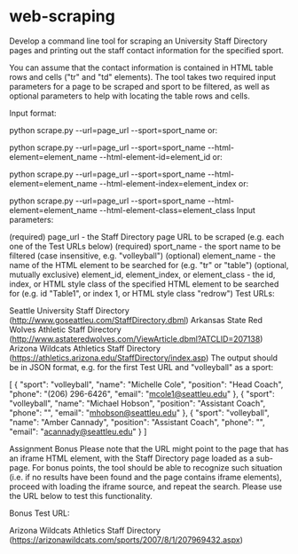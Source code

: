 # web-scraping

Develop a command line tool for scraping an University Staff Directory pages and printing out the staff contact information for the specified sport.

You can assume that the contact information is contained in HTML table rows and cells ("tr" and "td" elements). The tool takes two required input parameters for a page to be scraped and sport to be filtered, as well as optional parameters to help with locating the table rows and cells.

Input format:

python scrape.py --url=page_url --sport=sport_name
or:

python scrape.py --url=page_url --sport=sport_name --html-element=element_name --html-element-id=element_id
or:

python scrape.py --url=page_url --sport=sport_name --html-element=element_name --html-element-index=element_index 
or:

python scrape.py --url=page_url --sport=sport_name --html-element=element_name --html-element-class=element_class
Input parameters:

(required) page_url - the Staff Directory page URL to be scraped (e.g. each one of the Test URLs below)
(required) sport_name - the sport name to be filtered (case insensitive, e.g. "volleyball")
(optional) element_name - the name of the HTML element to be searched for (e.g. "tr" or "table")
(optional, mutually exclusive) element_id, element_index, or element_class - the id, index, or HTML style class of the specified HTML element to be searched for (e.g. id "Table1", or index 1, or HTML style class "redrow")
Test URLs:

Seattle University Staff Directory (http://www.goseattleu.com/StaffDirectory.dbml)
Arkansas State Red Wolves Athletic Staff Directory (http://www.astateredwolves.com/ViewArticle.dbml?ATCLID=207138)
Arizona Wildcats Athletics Staff Directory (https://athletics.arizona.edu/StaffDirectory/index.asp)
The output should be in JSON format, e.g. for the first Test URL and "volleyball" as a sport:

[
    {
        "sport": "volleyball",
        "name": "Michelle Cole",
        "position": "Head Coach",
        "phone": "(206) 296-6426",
        "email": "mcole1@seattleu.edu"
    },
    {
        "sport": "volleyball",
        "name": "Michael Hobson",
        "position": "Assistant Coach",
        "phone": "",
        "email": "mhobson@seattleu.edu"
    },
    {
        "sport": "volleyball",
        "name": "Amber Cannady",
        "position": "Assistant Coach",
        "phone": "",
        "email": "acannady@seattleu.edu"
    }
]

Assignment Bonus
Please note that the URL might point to the page that has an iframe HTML element, with the Staff Directory page loaded as a sub-page. For bonus points, the tool should be able to recognize such situation (i.e. if no results have been found and the page contains iframe elements), proceed with loading the iframe source, and repeat the search. Please use the URL below to test this functionality.

Bonus Test URL:

Arizona Wildcats Athletics Staff Directory (https://arizonawildcats.com/sports/2007/8/1/207969432.aspx)
